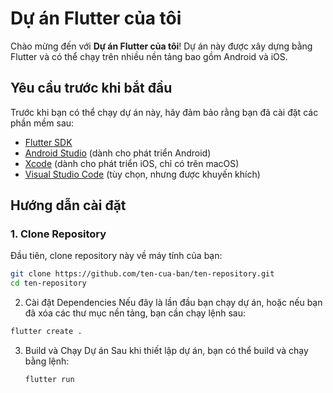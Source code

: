 # Dự án Flutter của tôi

Chào mừng đến với **Dự án Flutter của tôi**! Dự án này được xây dựng bằng Flutter và có thể chạy trên nhiều nền tảng bao gồm Android và iOS.

## Yêu cầu trước khi bắt đầu

Trước khi bạn có thể chạy dự án này, hãy đảm bảo rằng bạn đã cài đặt các phần mềm sau:

- [Flutter SDK](https://flutter.dev/docs/get-started/install)
- [Android Studio](https://developer.android.com/studio) (dành cho phát triển Android)
- [Xcode](https://developer.apple.com/xcode/) (dành cho phát triển iOS, chỉ có trên macOS)
- [Visual Studio Code](https://code.visualstudio.com/) (tùy chọn, nhưng được khuyến khích)

## Hướng dẫn cài đặt

### 1. Clone Repository

Đầu tiên, clone repository này về máy tính của bạn:

```bash
git clone https://github.com/ten-cua-ban/ten-repository.git
cd ten-repository
```

2. Cài đặt Dependencies
Nếu đây là lần đầu bạn chạy dự án, hoặc nếu bạn đã xóa các thư mục nền tảng, bạn cần chạy lệnh sau:

```bash
flutter create .
```

3. Build và Chạy Dự án
Sau khi thiết lập dự án, bạn có thể build và chạy bằng lệnh:
    
    ```bash
   flutter run
    ```